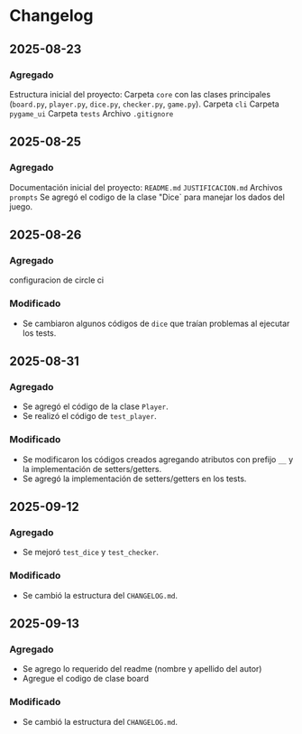 # Changelog

## 2025-08-23

### Agregado
Estructura inicial del proyecto:
  Carpeta `core` con las clases principales (`board.py`, `player.py`, `dice.py`, `checker.py`, `game.py`).
  Carpeta `cli` 
  Carpeta `pygame_ui` 
  Carpeta `tests` 
  Archivo `.gitignore` 


## 2025-08-25
### Agregado
Documentación inicial del proyecto:
   `README.md`
   `JUSTIFICACION.md`
    Archivos `prompts`
Se agregó el codigo de la clase "Dice` para manejar los dados del juego.

## 2025-08-26
### Agregado
configuracion de circle ci 




### Modificado
- Se cambiaron algunos códigos de `dice` que traían problemas al ejecutar los tests.

## 2025-08-31
### Agregado
- Se agregó el código de la clase `Player`.
- Se realizó el código de `test_player`.

### Modificado
- Se modificaron los códigos creados agregando atributos con prefijo `__` y la implementación de setters/getters.
- Se agregó la implementación de setters/getters en los tests.

## 2025-09-12
### Agregado
- Se mejoró `test_dice` y `test_checker`.

### Modificado
- Se cambió la estructura del `CHANGELOG.md`.

## 2025-09-13
### Agregado 
- Se agrego lo requerido del readme (nombre y apellido del autor) 
- Agregue el codigo de clase board 

### Modificado
- Se cambió la estructura del `CHANGELOG.md`. 

